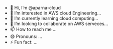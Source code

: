 - 👋 Hi, I’m @aparna-cloud
- 👀 I’m interested in AWS cloud Engineering...
- 🌱 I’m currently learning cloud computing...
- 💞️ I’m looking to collaborate on AWS serveces...
- 📫 How to reach me ...
- 😄 Pronouns: ...
- ⚡ Fun fact: ...

<!---
aparna-cloud/aparna-cloud is a ✨ special ✨ repository because its `README.md` (this file) appears on your GitHub profile.
You can click the Preview link to take a look at your changes.
--->
